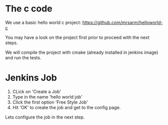 # The c code
We use a basic hello world c project: https://github.com/mrsarm/helloworld-c

You may have a look on the project first prior to proceed with the next steps.

We will compile the project with cmake (already installed in jenkins image) and run the tests.


# Jenkins Job

1. CLick on 'Create a Job'
2. Type in the name 'hello world job'
3. Click the first option 'Free Style Job'
4. Hit 'OK' to create the job and get to the config page.


Lets configure the job in the next step.